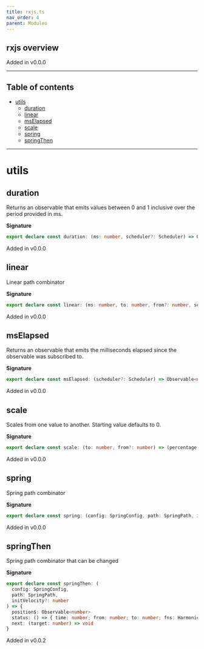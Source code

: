 ```yaml
---
title: rxjs.ts
nav_order: 4
parent: Modules
---
```


## rxjs overview

Added in v0.0.0

---

<h2 class="text-delta">Table of contents</h2>

- [utils](#utils)
  - [duration](#duration)
  - [linear](#linear)
  - [msElapsed](#mselapsed)
  - [scale](#scale)
  - [spring](#spring)
  - [springThen](#springthen)

---

# utils

## duration

Returns an observable that emits values between 0 and 1 inclusive over
the period provided in ms.

**Signature**

```ts
export declare const duration: (ms: number, scheduler?: Scheduler) => Observable<number>
```

Added in v0.0.0

## linear

Linear path combinator

**Signature**

```ts
export declare const linear: (ms: number, to: number, from?: number, scheduler?: Scheduler) => Observable<number>
```

Added in v0.0.0

## msElapsed

Returns an observable that emits the milliseconds elapsed since the
observable was subscribed to.

**Signature**

```ts
export declare const msElapsed: (scheduler?: Scheduler) => Observable<number>
```

Added in v0.0.0

## scale

Scales from one value to another. Starting value defaults to 0.

**Signature**

```ts
export declare const scale: (to: number, from?: number) => (percentage: number) => number
```

Added in v0.0.0

## spring

Spring path combinator

**Signature**

```ts
export declare const spring: (config: SpringConfig, path: SpringPath, initVelocity?: number) => Observable<number>
```

Added in v0.0.0

## springThen

Spring path combinator that can be changed

**Signature**

```ts
export declare const springThen: (
  config: SpringConfig,
  path: SpringPath,
  initVelocity?: number
) => {
  position$: Observable<number>
  status: () => { time: number; from: number; to: number; fns: HarmonicFns }
  next: (target: number) => void
}
```

Added in v0.0.2
